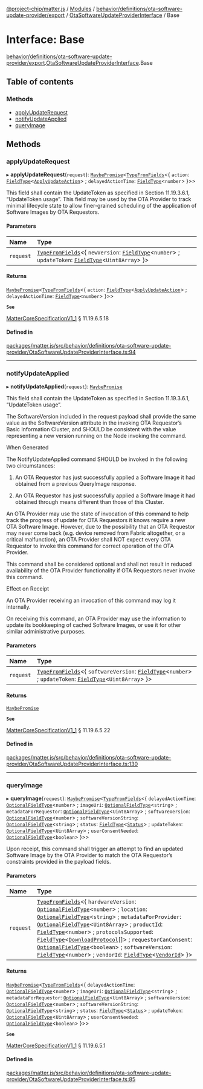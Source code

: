[@project-chip/matter.js](../README.md) / [Modules](../modules.md) / [behavior/definitions/ota-software-update-provider/export](../modules/behavior_definitions_ota_software_update_provider_export.md) / [OtaSoftwareUpdateProviderInterface](../modules/behavior_definitions_ota_software_update_provider_export.OtaSoftwareUpdateProviderInterface.md) / Base

# Interface: Base

[behavior/definitions/ota-software-update-provider/export](../modules/behavior_definitions_ota_software_update_provider_export.md).[OtaSoftwareUpdateProviderInterface](../modules/behavior_definitions_ota_software_update_provider_export.OtaSoftwareUpdateProviderInterface.md).Base

## Table of contents

### Methods

- [applyUpdateRequest](behavior_definitions_ota_software_update_provider_export.OtaSoftwareUpdateProviderInterface.Base.md#applyupdaterequest)
- [notifyUpdateApplied](behavior_definitions_ota_software_update_provider_export.OtaSoftwareUpdateProviderInterface.Base.md#notifyupdateapplied)
- [queryImage](behavior_definitions_ota_software_update_provider_export.OtaSoftwareUpdateProviderInterface.Base.md#queryimage)

## Methods

### applyUpdateRequest

▸ **applyUpdateRequest**(`request`): [`MaybePromise`](../modules/util_export.md#maybepromise)\<[`TypeFromFields`](../modules/tlv_export.md#typefromfields)\<\{ `action`: [`FieldType`](tlv_export.FieldType.md)\<[`ApplyUpdateAction`](../enums/cluster_export.OtaSoftwareUpdateProvider.ApplyUpdateAction.md)\> ; `delayedActionTime`: [`FieldType`](tlv_export.FieldType.md)\<`number`\>  }\>\>

This field shall contain the UpdateToken as specified in Section 11.19.3.6.1, “UpdateToken usage”. This
field may be used by the OTA Provider to track minimal lifecycle state to allow finer-grained scheduling of
the application of Software Images by OTA Requestors.

#### Parameters

| Name | Type |
| :------ | :------ |
| `request` | [`TypeFromFields`](../modules/tlv_export.md#typefromfields)\<\{ `newVersion`: [`FieldType`](tlv_export.FieldType.md)\<`number`\> ; `updateToken`: [`FieldType`](tlv_export.FieldType.md)\<`Uint8Array`\>  }\> |

#### Returns

[`MaybePromise`](../modules/util_export.md#maybepromise)\<[`TypeFromFields`](../modules/tlv_export.md#typefromfields)\<\{ `action`: [`FieldType`](tlv_export.FieldType.md)\<[`ApplyUpdateAction`](../enums/cluster_export.OtaSoftwareUpdateProvider.ApplyUpdateAction.md)\> ; `delayedActionTime`: [`FieldType`](tlv_export.FieldType.md)\<`number`\>  }\>\>

**`See`**

[MatterCoreSpecificationV1_1](spec_export.MatterCoreSpecificationV1_1.md) § 11.19.6.5.18

#### Defined in

[packages/matter.js/src/behavior/definitions/ota-software-update-provider/OtaSoftwareUpdateProviderInterface.ts:94](https://github.com/project-chip/matter.js/blob/3adaded6/packages/matter.js/src/behavior/definitions/ota-software-update-provider/OtaSoftwareUpdateProviderInterface.ts#L94)

___

### notifyUpdateApplied

▸ **notifyUpdateApplied**(`request`): [`MaybePromise`](../modules/util_export.md#maybepromise)

This field shall contain the UpdateToken as specified in Section 11.19.3.6.1, “UpdateToken usage”.

The SoftwareVersion included in the request payload shall provide the same value as the SoftwareVersion
attribute in the invoking OTA Requestor’s Basic Information Cluster, and SHOULD be consistent with the value
representing a new version running on the Node invoking the command.

When Generated

The NotifyUpdateApplied command SHOULD be invoked in the following two circumstances:

  1. An OTA Requestor has just successfully applied a Software Image it had obtained from a previous
     QueryImage response.

  2. An OTA Requestor has just successfully applied a Software Image it had obtained through means different
     than those of this Cluster.

An OTA Provider may use the state of invocation of this command to help track the progress of update for OTA
Requestors it knows require a new OTA Software Image. However, due to the possibility that an OTA Requestor
may never come back (e.g. device removed from Fabric altogether, or a critical malfunction), an OTA Provider
shall NOT expect every OTA Requestor to invoke this command for correct operation of the OTA Provider.

This command shall be considered optional and shall not result in reduced availability of the OTA Provider
functionality if OTA Requestors never invoke this command.

Effect on Receipt

An OTA Provider receiving an invocation of this command may log it internally.

On receiving this command, an OTA Provider may use the information to update its bookkeeping of cached
Software Images, or use it for other similar administrative purposes.

#### Parameters

| Name | Type |
| :------ | :------ |
| `request` | [`TypeFromFields`](../modules/tlv_export.md#typefromfields)\<\{ `softwareVersion`: [`FieldType`](tlv_export.FieldType.md)\<`number`\> ; `updateToken`: [`FieldType`](tlv_export.FieldType.md)\<`Uint8Array`\>  }\> |

#### Returns

[`MaybePromise`](../modules/util_export.md#maybepromise)

**`See`**

[MatterCoreSpecificationV1_1](spec_export.MatterCoreSpecificationV1_1.md) § 11.19.6.5.22

#### Defined in

[packages/matter.js/src/behavior/definitions/ota-software-update-provider/OtaSoftwareUpdateProviderInterface.ts:130](https://github.com/project-chip/matter.js/blob/3adaded6/packages/matter.js/src/behavior/definitions/ota-software-update-provider/OtaSoftwareUpdateProviderInterface.ts#L130)

___

### queryImage

▸ **queryImage**(`request`): [`MaybePromise`](../modules/util_export.md#maybepromise)\<[`TypeFromFields`](../modules/tlv_export.md#typefromfields)\<\{ `delayedActionTime`: [`OptionalFieldType`](tlv_export.OptionalFieldType.md)\<`number`\> ; `imageUri`: [`OptionalFieldType`](tlv_export.OptionalFieldType.md)\<`string`\> ; `metadataForRequestor`: [`OptionalFieldType`](tlv_export.OptionalFieldType.md)\<`Uint8Array`\> ; `softwareVersion`: [`OptionalFieldType`](tlv_export.OptionalFieldType.md)\<`number`\> ; `softwareVersionString`: [`OptionalFieldType`](tlv_export.OptionalFieldType.md)\<`string`\> ; `status`: [`FieldType`](tlv_export.FieldType.md)\<[`Status`](../enums/cluster_export.OtaSoftwareUpdateProvider.Status.md)\> ; `updateToken`: [`OptionalFieldType`](tlv_export.OptionalFieldType.md)\<`Uint8Array`\> ; `userConsentNeeded`: [`OptionalFieldType`](tlv_export.OptionalFieldType.md)\<`boolean`\>  }\>\>

Upon receipt, this command shall trigger an attempt to find an updated Software Image by the OTA Provider to
match the OTA Requestor’s constraints provided in the payload fields.

#### Parameters

| Name | Type |
| :------ | :------ |
| `request` | [`TypeFromFields`](../modules/tlv_export.md#typefromfields)\<\{ `hardwareVersion`: [`OptionalFieldType`](tlv_export.OptionalFieldType.md)\<`number`\> ; `location`: [`OptionalFieldType`](tlv_export.OptionalFieldType.md)\<`string`\> ; `metadataForProvider`: [`OptionalFieldType`](tlv_export.OptionalFieldType.md)\<`Uint8Array`\> ; `productId`: [`FieldType`](tlv_export.FieldType.md)\<`number`\> ; `protocolsSupported`: [`FieldType`](tlv_export.FieldType.md)\<[`DownloadProtocol`](../enums/cluster_export.OtaSoftwareUpdateProvider.DownloadProtocol.md)[]\> ; `requestorCanConsent`: [`OptionalFieldType`](tlv_export.OptionalFieldType.md)\<`boolean`\> ; `softwareVersion`: [`FieldType`](tlv_export.FieldType.md)\<`number`\> ; `vendorId`: [`FieldType`](tlv_export.FieldType.md)\<[`VendorId`](../modules/datatype_export.md#vendorid)\>  }\> |

#### Returns

[`MaybePromise`](../modules/util_export.md#maybepromise)\<[`TypeFromFields`](../modules/tlv_export.md#typefromfields)\<\{ `delayedActionTime`: [`OptionalFieldType`](tlv_export.OptionalFieldType.md)\<`number`\> ; `imageUri`: [`OptionalFieldType`](tlv_export.OptionalFieldType.md)\<`string`\> ; `metadataForRequestor`: [`OptionalFieldType`](tlv_export.OptionalFieldType.md)\<`Uint8Array`\> ; `softwareVersion`: [`OptionalFieldType`](tlv_export.OptionalFieldType.md)\<`number`\> ; `softwareVersionString`: [`OptionalFieldType`](tlv_export.OptionalFieldType.md)\<`string`\> ; `status`: [`FieldType`](tlv_export.FieldType.md)\<[`Status`](../enums/cluster_export.OtaSoftwareUpdateProvider.Status.md)\> ; `updateToken`: [`OptionalFieldType`](tlv_export.OptionalFieldType.md)\<`Uint8Array`\> ; `userConsentNeeded`: [`OptionalFieldType`](tlv_export.OptionalFieldType.md)\<`boolean`\>  }\>\>

**`See`**

[MatterCoreSpecificationV1_1](spec_export.MatterCoreSpecificationV1_1.md) § 11.19.6.5.1

#### Defined in

[packages/matter.js/src/behavior/definitions/ota-software-update-provider/OtaSoftwareUpdateProviderInterface.ts:85](https://github.com/project-chip/matter.js/blob/3adaded6/packages/matter.js/src/behavior/definitions/ota-software-update-provider/OtaSoftwareUpdateProviderInterface.ts#L85)

